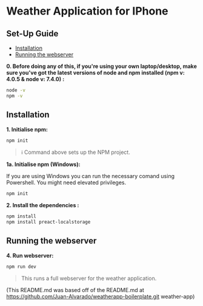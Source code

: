 # Weather Application for IPhone

## Set-Up Guide
- [Installation](#installation)
- [Running the webserver](#Running-the-webserver)

**0. Before doing any of this, if you're using your own laptop/desktop, make sure you've got the latest versions of node and npm installed (npm v: 4.0.5 & node v: 7.4.0) :**

```sh
node -v
npm -v
```

## Installation


**1. Initialise npm:**

```sh
npm init
```

> :information_source: Command above sets up the NPM project.

**1a. Initialise npm (Windows):**

If you are using Windows you can run the necessary comand using Powershell. You might need elevated privileges.

```sh
npm init
```

**2. Install the dependencies :**

```sh
npm install
npm install preact-localstorage
```

## Running the webserver


**4. Run webserver:**

```sh
npm run dev
```

> This runs a full webserver for the weather application.

(This README.md was based off of the README.md at https://github.com/Juan-Alvarado/weatherapp-boilerplate.git weather-app)
